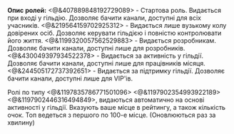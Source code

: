 **Опис ролей:**
<@&407889848192729089> - Стартова роль. Видається при вході у гільдію. Дозволяє бачити канали, доступні для всіх учасників.
<@&219564159702925312> - Видається лише вузькому колу довірених осіб. Дозволяє керувати гільдією і повністю контролювати його життя.
<@&1199320057562529883> - Видається розробникам. Дозволяє бачити канали, доступні лише для розробників.
<@&430049397934522378> - Видається за активність у гільдії. Дозволяє бачити канали, доступні лише для працівників місяця.
<@&244505172737392651> - Видається за підтримку гільдії. Дозволяє бачити канали, доступні лише для VIP'ів.

Ролі по типу
<@&1197835786771501096>
<@&1197902354993922189>
<@&1197902446316494849>,
видаються автоматично на основі активності у гільдії. Вказують ваше місце в рейтингу, а також кількість очок. Топ ведеться з першого по 100-е місце. (Оновлюються раз за хвилину)
‌‌